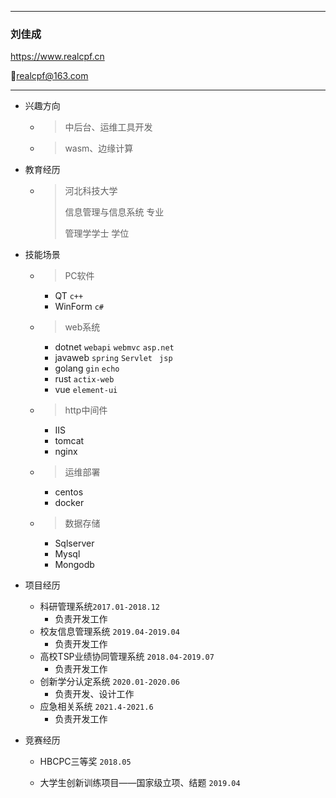 
---

### 刘佳成  



https://www.realcpf.cn

:e-mail:realcpf@163.com                                       

---

+ 兴趣方向

  + > 中后台、运维工具开发

  + > wasm、边缘计算

+ 教育经历

  + >  河北科技大学  
    >
    >  信息管理与信息系统 专业
    >
    >  管理学学士 学位

+ 技能场景

  + > PC软件

    + QT `c++`
    + WinForm `c#`

  + > web系统

    + dotnet `webapi` `webmvc` `asp.net`
    + javaweb `spring` `Servlet ` `jsp`
    + golang `gin` `echo`
    + rust `actix-web`
    + vue `element-ui`

  + > http中间件

    + IIS
    + tomcat
    + nginx

  + > 运维部署

    + centos
    + docker
    
  + > 数据存储

    + Sqlserver
    + Mysql
    + Mongodb

+ 项目经历

  + 科研管理系统`2017.01-2018.12`
    + 负责开发工作
  + 校友信息管理系统 `2019.04-2019.04`
    + 负责开发工作
  + 高校TSP业绩协同管理系统  `2018.04-2019.07 `
    + 负责开发工作
  + 创新学分认定系统 `2020.01-2020.06 `
    + 负责开发、设计工作
  + 应急相关系统 `2021.4-2021.6`
    + 负责开发工作

+ 竞赛经历

  + HBCPC三等奖 `2018.05`

  + 大学生创新训练项目——国家级立项、结题 `2019.04`